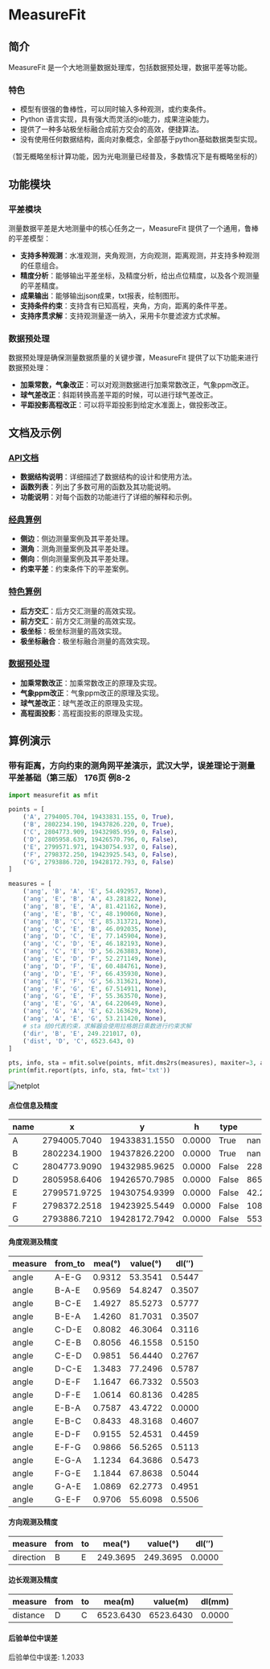 # MeasureFit

## 简介

MeasureFit 是一个大地测量数据处理库，包括数据预处理，数据平差等功能。

### 特色
* 模型有很强的鲁棒性，可以同时输入多种观测，或约束条件。
* Python 语言实现，具有强大而灵活的io能力，成果渲染能力。
* 提供了一种多站极坐标融合成前方交会的高效，便捷算法。
* 没有使用任何数据结构，面向对象概念，全部基于python基础数据类型实现。

（暂无概略坐标计算功能，因为光电测量已经普及，多数情况下是有概略坐标的）

## 功能模块

### 平差模块
测量数据平差是大地测量中的核心任务之一，MeasureFit 提供了一个通用，鲁棒的平差模型：

* **支持多种观测**：水准观测，夹角观测，方向观测，距离观测，并支持多种观测的任意组合。
* **精度分析**：能够输出平差坐标，及精度分析，给出点位精度，以及各个观测量的平差精度。
* **成果输出**：能够输出json成果，txt报表，绘制图形。
* **支持条件约束**：支持含有已知高程，夹角，方向，距离的条件平差。
* **支持序贯求解**：支持观测量逐一纳入，采用卡尔曼滤波方式求解。

### 数据预处理
数据预处理是确保测量数据质量的关键步骤，MeasureFit 提供了以下功能来进行数据预处理：

* **加乘常数，气象改正**：可以对观测数据进行加乘常数改正，气象ppm改正。
* **球气差改正**：斜距转换高差平距的时候，可以进行球气差改正。
* **平距投影高程改正**：可以将平距投影到给定水准面上，做投影改正。

## 文档及示例

### [API文档](doc/api.md)
- **数据结构说明**：详细描述了数据结构的设计和使用方法。
- **函数列表**：列出了多数可用的函数及其功能说明。
- **功能说明**：对每个函数的功能进行了详细的解释和示例。

### [经典算例](doc/classical.md)
- **侧边**：侧边测量案例及其平差处理。
- **测角**：测角测量案例及其平差处理。
- **侧向**：侧向测量案例及其平差处理。
- **约束平差**：约束条件下的平差案例。

### [特色算例](doc/utility.md)
- **后方交汇**：后方交汇测量的高效实现。
- **前方交汇**：前方交汇测量的高效实现。
- **极坐标**：极坐标测量的高效实现。
- **极坐标融合**：极坐标融合测量的高效实现。

### [数据预处理](doc/transform.md)
- **加乘常数改正**：加乘常数改正的原理及实现。
- **气象ppm改正**：气象ppm改正的原理及实现。
- **球气差改正**：球气差改正的原理及实现。
- **高程面投影**：高程面投影的原理及实现。

## 算例演示
### 带有距离，方向约束的测角网平差演示，武汉大学，误差理论于测量平差基础（第三版） 176页 例8-2
```python
import measurefit as mfit

points = [
    ('A', 2794005.704, 19433831.155, 0, True),
    ('B', 2802234.190, 19437826.220, 0, True),
    ('C', 2804773.909, 19432985.959, 0, False),
    ('D', 2805958.639, 19426570.796, 0, False),
    ('E', 2799571.971, 19430754.937, 0, False),
    ('F', 2798372.250, 19423925.543, 0, False),
    ('G', 2793886.720, 19428172.793, 0, False)
]

measures = [
    ('ang', 'B', 'A', 'E', 54.492957, None),
    ('ang', 'E', 'B', 'A', 43.281822, None),
    ('ang', 'B', 'E', 'A', 81.421162, None),
    ('ang', 'E', 'B', 'C', 48.190060, None),
    ('ang', 'B', 'C', 'E', 85.313721, None),
    ('ang', 'C', 'E', 'B', 46.092035, None),
    ('ang', 'D', 'C', 'E', 77.145904, None),
    ('ang', 'C', 'D', 'E', 46.182193, None),
    ('ang', 'C', 'E', 'D', 56.263883, None),
    ('ang', 'E', 'D', 'F', 52.271149, None),
    ('ang', 'D', 'F', 'E', 60.484761, None),
    ('ang', 'D', 'E', 'F', 66.435930, None),
    ('ang', 'E', 'F', 'G', 56.313621, None),
    ('ang', 'F', 'G', 'E', 67.514911, None),
    ('ang', 'G', 'E', 'F', 55.363570, None),
    ('ang', 'E', 'G', 'A', 64.220649, None),
    ('ang', 'G', 'A', 'E', 62.163629, None),
    ('ang', 'A', 'E', 'G', 53.211420, None),
    # sta 给0代表约束，求解器会使用拉格朗日乘数进行约束求解
    ('dir', 'B', 'E', 249.221017, 0),
    ('dist', 'D', 'C', 6523.643, 0)
]

pts, info, sta = mfit.solve(points, mfit.dms2rs(measures), maxiter=3, accu=0.1, db=3, dk=1, lw=1)
print(mfit.report(pts, info, sta, fmt='txt'))
```

![netplot](https://github.com/user-attachments/assets/22ed6d03-71c1-4a4d-9fe8-c002efb7ec0c)

#### 点位信息及精度

| name | x            | y            | h     | type  | dxx       | dxy       | dyy       | dhh   |
|------|--------------|--------------|-------|-------|-----------|-----------|-----------|-------|
| A    | 2794005.7040 | 19433831.1550| 0.0000| True  | nan       | nan       | nan       | nan   |
| B    | 2802234.1900 | 19437826.2200| 0.0000| True  | nan       | nan       | nan       | nan   |
| C    | 2804773.9090 | 19432985.9625| 0.0000| False | 228.7628  | -35.5405  | 803.2532  | nan   |
| D    | 2805958.6406 | 19426570.7985| 0.0000| False | 865.9464  | 614.1075  | 1021.4715 | 0.0000|
| E    | 2799571.9725 | 19430754.9399| 0.0000| False | 42.2697   | 112.2752  | 298.2211  | 0.0000|
| F    | 2798372.2518 | 19423925.5449| 0.0000| False | 1084.6409 | 126.6167  | 995.1667  | 0.0000|
| G    | 2793886.7210 | 19428172.7942| 0.0000| False | 553.7872  | 47.2277   | 504.4942  | 0.0000|

#### 角度观测及精度

| measure | from_to | mea(°) | value(°) | dl(″) |
|---------|---------|--------|----------|-------|
| angle   | A-E-G   | 0.9312 | 53.3541  | 0.5447|
| angle   | B-A-E   | 0.9569 | 54.8247  | 0.3507|
| angle   | B-C-E   | 1.4927 | 85.5273  | 0.5777|
| angle   | B-E-A   | 1.4260 | 81.7031  | 0.3507|
| angle   | C-D-E   | 0.8082 | 46.3064  | 0.3116|
| angle   | C-E-B   | 0.8056 | 46.1558  | 0.5150|
| angle   | C-E-D   | 0.9851 | 56.4440  | 0.2767|
| angle   | D-C-E   | 1.3483 | 77.2496  | 0.5787|
| angle   | D-E-F   | 1.1647 | 66.7332  | 0.5503|
| angle   | D-F-E   | 1.0614 | 60.8136  | 0.4285|
| angle   | E-B-A   | 0.7587 | 43.4722  | 0.0000|
| angle   | E-B-C   | 0.8433 | 48.3168  | 0.4607|
| angle   | E-D-F   | 0.9155 | 52.4531  | 0.4459|
| angle   | E-F-G   | 0.9866 | 56.5265  | 0.5113|
| angle   | E-G-A   | 1.1234 | 64.3686  | 0.5473|
| angle   | F-G-E   | 1.1844 | 67.8638  | 0.5044|
| angle   | G-A-E   | 1.0869 | 62.2773  | 0.4951|
| angle   | G-E-F   | 0.9706 | 55.6098  | 0.5506|

#### 方向观测及精度

| measure  | from | to   | mea(°) | value(°) | dl(″) |
|----------|------|------|--------|----------|-------|
| direction| B    | E    | 249.3695| 249.3695 | 0.0000|

#### 边长观测及精度

| measure | from | to   | mea(m)   | value(m)  | dl(mm) |
|---------|------|------|----------|-----------|--------|
| distance| D    | C    | 6523.6430| 6523.6430 | 0.0000|

#### 后验单位中误差

后验单位中误差: 1.2033

